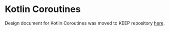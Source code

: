 # Kotlin Coroutines

Design document for Kotlin Coroutines was moved to KEEP repository 
[here](https://github.com/Kotlin/KEEP/blob/master/proposals/coroutines.md).
